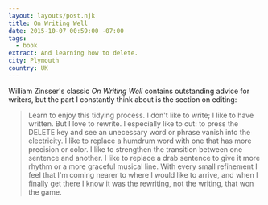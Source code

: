 ```yaml
---
layout: layouts/post.njk
title: On Writing Well
date: 2015-10-07 00:59:00 -07:00
tags:
  - book
extract: And learning how to delete.
city: Plymouth
country: UK
---
```


William Zinsser's classic _On Writing Well_ contains outstanding advice for writers, but the part I constantly think about is the section on editing:

> Learn to enjoy this tidying process. I don't like to write; I like to have written. But I love to rewrite. I especially like to cut: to press the DELETE key and see an unecessary word or phrase vanish into the electricity. I like to replace a humdrum word with one that has more precision or color. I like to strengthen the transition between one sentence and another. I like to replace a drab sentence to give it more rhythm or a more graceful musical line. With every small refinement I feel that I'm coming nearer to where I would like to arrive, and when I finally get there I know it was the rewriting, not the writing, that won the game.
